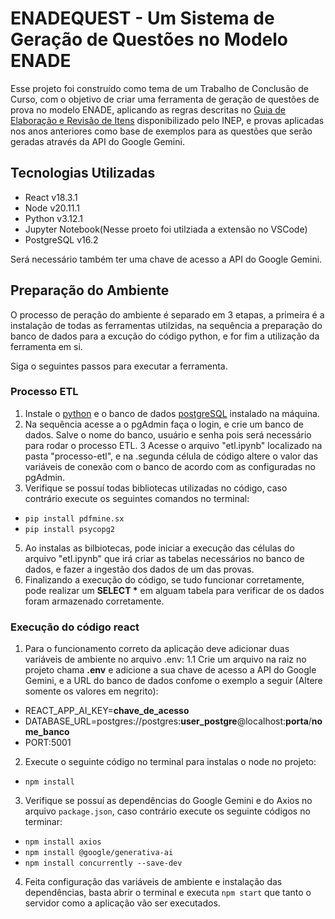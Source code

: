 # ENADEQUEST - Um Sistema de Geração de Questões no Modelo ENADE

Esse projeto foi construído como tema de um Trabalho de Conclusão de Curso, com o objetivo de criar uma ferramenta de geração de questões de prova no modelo ENADE, aplicando as regras descritas no [Guia de Elaboração e Revisão de Itens](https://download.inep.gov.br/bni/enade/guia_de_elaboracao_e_revisao_de_itens.pdf) disponibilizado pelo INEP, e provas aplicadas nos anos anteriores como base de exemplos para as questões que serão geradas através da API do Google Gemini.

## Tecnologias Utilizadas

- React v18.3.1
- Node v20.11.1
- Python v3.12.1
- Jupyter Notebook(Nesse proeto foi utilziada a extensão no VSCode)
- PostgreSQL v16.2

Será necessário também ter uma chave de acesso a API do Google Gemini.

## Preparação do Ambiente

O processo de peração do ambiente é separado em 3 etapas, a primeira é a instalação de todas as ferramentas utilzidas, na sequência a preparação do banco de dados para a excução do código python, e for fim a utilização da ferramenta em si.

Siga o seguintes passos para executar a ferramenta.

### Processo ETL
1. Instale o [python](https://www.python.org/downloads/) e o banco de dados [postgreSQL](https://www.postgresql.org/download/) instalado na máquina.
2. Na sequência acesse a o pgAdmin faça o login, e crie um banco de dados. Salve o nome do banco, usuário e senha pois será necessário para rodar o processo ETL.
3 Acesse o arquivo "etl.ipynb" localizado na pasta "processo-etl", e na .segunda célula de código altere o valor das variáveis de conexão com o banco de acordo com as configuradas no pgAdmin.
4. Verifique se possuí todas bibliotecas utilizadas no código, caso contrário execute os seguintes comandos no terminal:
- `pip install pdfmine.sx`
- `pip install psycopg2`
5. Ao instalas as bilbiotecas, pode iniciar a execução das células do arquivo "etl.ipynb" que irá criar as tabelas necessários no banco de dados, e fazer a ingestão dos dados de um das provas.
6. Finalizando a execução do código, se tudo funcionar corretamente, pode realizar um __SELECT *__ em alguam tabela para verificar de os dados foram armazenado corretamente.

### Execução do código react
1. Para o funcionamento correto da aplicação deve adicionar duas variáveis de ambiente no arquivo .env:
1.1 Crie um arquivo na raiz no projeto chama **.env** e adicione a sua chave de acesso a API do Google Gemini, e a URL do banco de dados confome o exemplo a seguir (Altere somente os valores em negrito):
- REACT_APP_AI_KEY=**chave_de_acesso**
- DATABASE_URL=postgres://postgres:**user_postgre**@localhost:**porta**/**nome_banco**
- PORT:5001
2. Execute o seguinte código no terminal para instalas o node no projeto:
- `npm install`
3. Verifique se possuí as dependências do Google Gemini e do  Axios no arquivo `package.json`, caso contrário execute os seguinte códigos no terminar:
- `npm install axios`
- `npm install @google/generativa-ai`
- `npm install concurrently --save-dev`
4. Feita configuração das variáveis de ambiente e instalação das dependências, basta abrir o terminal e executa `npm start` que tanto o servidor como a aplicação vão ser executados.
